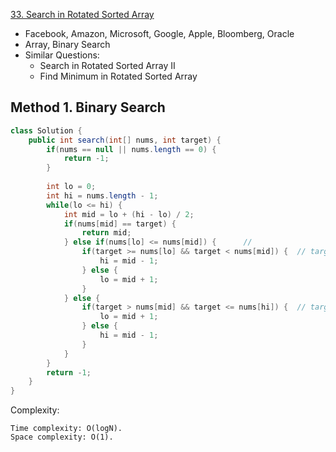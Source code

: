 [33. Search in Rotated Sorted Array](https://leetcode.com/problems/search-in-rotated-sorted-array/)

* Facebook, Amazon, Microsoft, Google, Apple, Bloomberg, Oracle
* Array, Binary Search
* Similar Questions:
    * Search in Rotated Sorted Array II
    * Find Minimum in Rotated Sorted Array
    

## Method 1. Binary Search
```java 
class Solution {
    public int search(int[] nums, int target) {
        if(nums == null || nums.length == 0) {
            return -1;
        }
        
        int lo = 0;
        int hi = nums.length - 1;
        while(lo <= hi) {
            int mid = lo + (hi - lo) / 2;
            if(nums[mid] == target) {
                return mid;
            } else if(nums[lo] <= nums[mid]) {      // 
                if(target >= nums[lo] && target < nums[mid]) {  // target could equal nums[lo]
                    hi = mid - 1;
                } else {
                    lo = mid + 1;
                }
            } else {
                if(target > nums[mid] && target <= nums[hi]) {  // target could equal nums[hi]
                    lo = mid + 1;
                } else {
                    hi = mid - 1;
                }
            }
        }
        return -1;
    }
}
```
Complexity:

    Time complexity: O(log⁡N).
    Space complexity: O(1).







